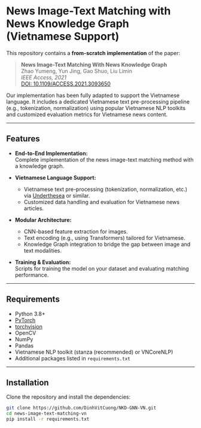 # News Image-Text Matching with News Knowledge Graph (Vietnamese Support)

This repository contains a **from-scratch implementation** of the paper:

> **News Image-Text Matching With News Knowledge Graph**  
> Zhao Yumeng, Yun Jing, Gao Shuo, Liu Limin  
> *IEEE Access, 2021*  
> [DOI: 10.1109/ACCESS.2021.3093650](https://doi.org/10.1109/ACCESS.2021.3093650)

Our implementation has been fully adapted to support the Vietnamese language. It includes a dedicated Vietnamese text pre-processing pipeline (e.g., tokenization, normalization) using popular Vietnamese NLP toolkits and customized evaluation metrics for Vietnamese news content.

---

## Features

- **End-to-End Implementation:**  
  Complete implementation of the news image-text matching method with a knowledge graph.

- **Vietnamese Language Support:**  
  - Vietnamese text pre-processing (tokenization, normalization, etc.) via [Underthesea](https://github.com/undertheseanlp/underthesea) or similar.
  - Customized data handling and evaluation for Vietnamese news articles.

- **Modular Architecture:**  
  - CNN-based feature extraction for images.
  - Text encoding (e.g., using Transformers) tailored for Vietnamese.
  - Knowledge Graph integration to bridge the gap between image and text modalities.

- **Training & Evaluation:**  
  Scripts for training the model on your dataset and evaluating matching performance.

---

## Requirements

- Python 3.8+
- [PyTorch](https://pytorch.org/)
- [torchvision](https://pytorch.org/vision/stable/index.html)
- OpenCV
- NumPy
- Pandas
- Vietnamese NLP toolkit (stanza (recommended) or VNCoreNLP)
- Additional packages listed in `requirements.txt`

---

## Installation

Clone the repository and install the dependencies:

```bash
git clone https://github.com/DinhVitCuong/NKD-GNN-VN.git
cd news-image-text-matching-vn
pip install -r requirements.txt
